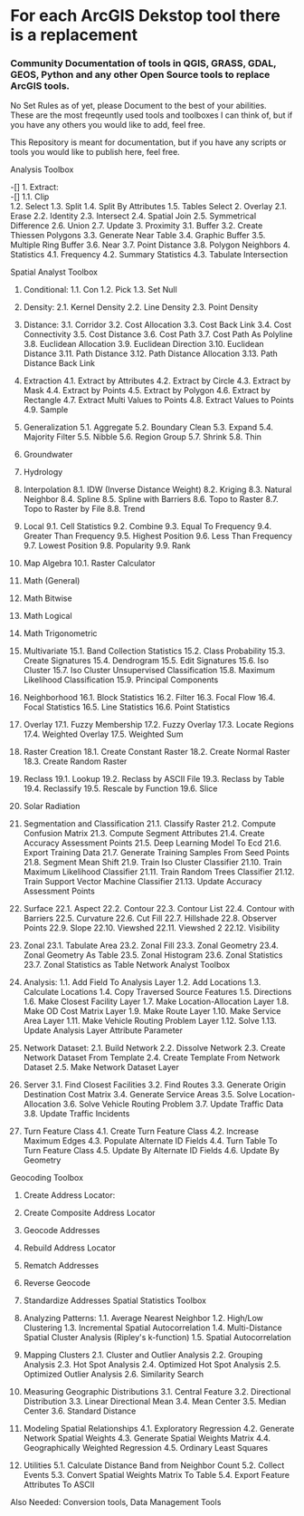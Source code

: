 # For each ArcGIS Dekstop tool there is a replacement
### Community Documentation of tools in QGIS, GRASS, GDAL, GEOS, Python and any other Open Source tools to replace ArcGIS tools.

No Set Rules as of yet, please Document to the best of your abilities.  
These are the most freqeuntly used tools and toolboxes I can think of, but if you have any others you would like to add, feel free. 

This Repository is meant for documentation, but if you have any scripts or tools you would like to publish here, feel free.

Analysis Toolbox 

-[] 1.	Extract:  
-[] 1.1.	Clip  
1.2.	Select
1.3.	Split
1.4.	Split By Attributes
1.5.	Tables Select
2.	Overlay
2.1.	Erase
2.2.	Identity
2.3.	Intersect
2.4.	Spatial Join
2.5.	Symmetrical Difference
2.6.	Union
2.7.	Update
3.	Proximity
3.1.	Buffer
3.2.	Create Thiessen Polygons
3.3.	Generate Near Table
3.4.	Graphic Buffer
3.5.	Multiple Ring Buffer
3.6.	Near
3.7.	Point Distance
3.8.	Polygon Neighbors
4.	Statistics
4.1.	Frequency
4.2.	Summary Statistics
4.3.	Tabulate Intersection

Spatial Analyst Toolbox 

1.	Conditional:
1.1.	Con
1.2.	Pick
1.3.	Set Null
2.	Density:
2.1.	Kernel Density
2.2.	Line Density
2.3.	Point Density
3.	Distance:
3.1.	Corridor
3.2.	Cost Allocation
3.3.	Cost Back Link
3.4.	Cost Connectivity
3.5.	Cost Distance
3.6.	Cost Path
3.7.	Cost Path As Polyline
3.8.	Euclidean Allocation
3.9.	Euclidean Direction
3.10.	Euclidean Distance
3.11.	Path Distance
3.12.	Path Distance Allocation
3.13.	Path Distance Back Link
4.	Extraction
4.1.	Extract by Attributes
4.2.	Extract by Circle
4.3.	Extract by Mask
4.4.	Extract by Points
4.5.	Extract by Polygon
4.6.	Extract by Rectangle
4.7.	Extract Multi Values to Points
4.8.	Extract Values to Points
4.9.	Sample
5.	Generalization
5.1.	Aggregate
5.2.	Boundary Clean
5.3.	Expand
5.4.	Majority Filter
5.5.	Nibble
5.6.	Region Group
5.7.	Shrink
5.8.	Thin
6.	Groundwater
7.	Hydrology
8.	Interpolation
8.1.	IDW (Inverse Distance Weight)
8.2.	Kriging
8.3.	Natural Neighbor
8.4.	Spline
8.5.	Spline with Barriers
8.6.	Topo to Raster
8.7.	Topo to Raster by File
8.8.	Trend
9.	Local
9.1.	Cell Statistics
9.2.	Combine
9.3.	Equal To Frequency
9.4.	Greater Than Frequency
9.5.	Highest Position
9.6.	Less Than Frequency
9.7.	Lowest Position
9.8.	Popularity
9.9.	Rank
10.	Map Algebra
10.1.	Raster Calculator
11.	Math (General)
12.	Math Bitwise
13.	Math Logical
14.	Math Trigonometric
15.	Multivariate
15.1.	Band Collection Statistics
15.2.	Class Probability
15.3.	Create Signatures
15.4.	Dendrogram
15.5.	Edit Signatures
15.6.	Iso Cluster
15.7.	Iso Cluster Unsupervised Classification
15.8.	Maximum Likelihood Classification
15.9.	Principal Components
16.	Neighborhood
16.1.	Block Statistics
16.2.	Filter
16.3.	Focal Flow
16.4.	Focal Statistics
16.5.	Line Statistics
16.6.	Point Statistics
17.	Overlay
17.1.	Fuzzy Membership
17.2.	Fuzzy Overlay
17.3.	Locate Regions
17.4.	Weighted Overlay
17.5.	Weighted Sum
18.	Raster Creation
18.1.	Create Constant Raster
18.2.	Create Normal Raster
18.3.	Create Random Raster
19.	Reclass
19.1.	Lookup
19.2.	Reclass by ASCII File
19.3.	Reclass by Table
19.4.	Reclassify
19.5.	Rescale by Function
19.6.	Slice
20.	Solar Radiation
21.	Segmentation and Classification
21.1.	Classify Raster
21.2.	Compute Confusion Matrix
21.3.	Compute Segment Attributes
21.4.	Create Accuracy Assessment Points
21.5.	Deep Learning Model To Ecd
21.6.	Export Training Data
21.7.	Generate Training Samples From Seed Points
21.8.	Segment Mean Shift
21.9.	Train Iso Cluster Classifier
21.10.	Train Maximum Likelihood Classifier
21.11.	Train Random Trees Classifier
21.12.	Train Support Vector Machine Classifier
21.13.	Update Accuracy Assessment Points
22.	Surface
22.1.	Aspect
22.2.	Contour
22.3.	Contour List
22.4.	Contour with Barriers
22.5.	Curvature
22.6.	Cut Fill
22.7.	Hillshade
22.8.	Observer Points
22.9.	Slope
22.10.	Viewshed
22.11.	Viewshed 2
22.12.	Visibility
23.	Zonal
23.1.	Tabulate Area
23.2.	Zonal Fill
23.3.	Zonal Geometry
23.4.	Zonal Geometry As Table
23.5.	Zonal Histogram
23.6.	Zonal Statistics
23.7.	Zonal Statistics as Table
Network Analyst Toolbox 

1.	Analysis:
1.1.	Add Field To Analysis Layer
1.2.	Add Locations
1.3.	Calculate Locations
1.4.	Copy Traversed Source Features
1.5.	Directions
1.6.	Make Closest Facility Layer
1.7.	Make Location-Allocation Layer
1.8.	Make OD Cost Matrix Layer
1.9.	Make Route Layer
1.10.	Make Service Area Layer
1.11.	Make Vehicle Routing Problem Layer
1.12.	Solve
1.13.	Update Analysis Layer Attribute Parameter
2.	Network Dataset:
2.1.	Build Network
2.2.	Dissolve Network
2.3.	Create Network Dataset From Template
2.4.	Create Template From Network Dataset
2.5.	Make Network Dataset Layer
3.	Server
3.1.	Find Closest Facilities
3.2.	Find Routes
3.3.	Generate Origin Destination Cost Matrix
3.4.	Generate Service Areas
3.5.	Solve Location-Allocation
3.6.	Solve Vehicle Routing Problem
3.7.	Update Traffic Data
3.8.	Update Traffic Incidents
4.	Turn Feature Class
4.1.	Create Turn Feature Class
4.2.	Increase Maximum Edges
4.3.	Populate Alternate ID Fields
4.4.	Turn Table To Turn Feature Class
4.5.	Update By Alternate ID Fields
4.6.	Update By Geometry

Geocoding Toolbox 

1.	Create Address Locator:
2.	Create Composite Address Locator
3.	Geocode Addresses
4.	Rebuild Address Locator
5.	Rematch Addresses
6.	Reverse Geocode
7.	Standardize Addresses
Spatial Statistics Toolbox 

1.	Analyzing Patterns:
1.1.	Average Nearest Neighbor
1.2.	High/Low Clustering
1.3.	Incremental Spatial Autocorrelation
1.4.	Multi-Distance Spatial Cluster Analysis (Ripley's k-function)
1.5.	Spatial Autocorrelation
2.	Mapping Clusters
2.1.	Cluster and Outlier Analysis
2.2.	Grouping Analysis
2.3.	Hot Spot Analysis
2.4.	Optimized Hot Spot Analysis
2.5.	Optimized Outlier Analysis
2.6.	Similarity Search
3.	Measuring Geographic Distributions
3.1.	Central Feature
3.2.	Directional Distribution
3.3.	Linear Directional Mean
3.4.	Mean Center
3.5.	Median Center
3.6.	Standard Distance
4.	Modeling Spatial Relationships
4.1.	Exploratory Regression
4.2.	Generate Network Spatial Weights
4.3.	Generate Spatial Weights Matrix
4.4.	Geographically Weighted Regression
4.5.	Ordinary Least Squares
5.	Utilities
5.1.	Calculate Distance Band from Neighbor Count
5.2.	Collect Events
5.3.	Convert Spatial Weights Matrix To Table
5.4.	Export Feature Attributes To ASCII


Also Needed:
Conversion tools, Data Management Tools

